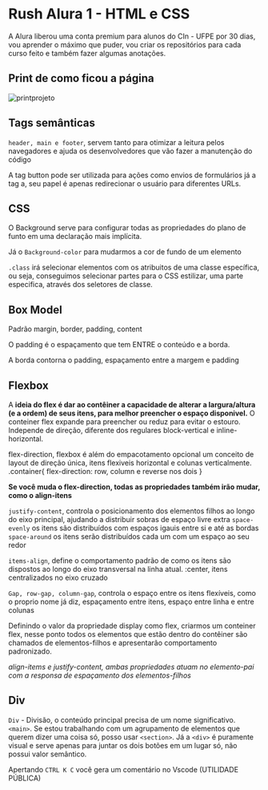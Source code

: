 # Rush Alura 1 - HTML e CSS
A Alura liberou uma conta premium para alunos do CIn - UFPE por 30 dias, vou aprender o máximo que puder, vou criar os repositórios para cada curso feito e também fazer algumas anotações. 

## Print de como ficou a página
![printprojeto](https://github.com/GuiCPessoa/RushAlura1_HTML_CSS/assets/93964438/97bb60fa-6a62-4a0f-adb2-ca1ade80c3d5)



## Tags semânticas
`header, main e footer`, servem tanto para otimizar a leitura pelos navegadores e ajuda os desenvolvedores que vão fazer a manutenção do código

A tag button pode ser utilizada para ações como envios de formulários já a tag a, seu papel é apenas redirecionar o usuário para diferentes URLs.

## CSS
O Background serve para configurar todas as propriedades do plano de funto em uma declaração mais implícita.

Já o `Background-color` para mudarmos a cor de fundo de um elemento

`.class` irá selecionar elementos com os atribuitos de uma classe específica, ou seja, conseguimos selecionar partes para o CSS estilizar, uma parte especifica, através dos seletores de classe.

## Box Model
Padrão margin, border, padding, content

O padding é o espaçamento que tem ENTRE o conteúdo e a borda.

A borda contorna o padding, espaçamento entre a margem e padding

## Flexbox

A **ideia do flex é dar ao contêiner a capacidade de alterar a largura/altura (e a ordem) de seus itens, para melhor preencher o espaço disponivel.** O conteiner flex expande para preencher ou reduz para evitar o estouro. Independe de direção, diferente dos regulares block-vertical e inline-horizontal.

flex-direction, flexbox é além do empacotamento opcional um conceito de layout de direção única, itens flexiveis horizontal e colunas verticalmente.
.container{
    flex-direction: row, column e reverse nos dois
}

**Se você muda o flex-direction, todas as propriedades também irão mudar, como o align-itens**


`justify-content`, controla o posicionamento dos elementos filhos ao longo do eixo principal, ajudando a distribuir sobras de espaço livre extra
`space-evenly` os itens são distribuídos com espaços igauis entre si e até as bordas
`space-around` os itens serão distribuídos cada um com um espaço ao seu redor

`items-align`, define o comportamento padrão de como os itens são dispostos ao longo do eixo transversal na linha atual.  :center, itens centralizados no eixo cruzado

`Gap, row-gap, column-gap`, controla o espaço entre os itens flexíveis, como o proprio nome já diz, espaçamento entre itens, espaço entre linha e entre colunas


Definindo o valor da propriedade display como flex, criarmos um conteiner flex, nesse ponto todos os elementos que estão dentro do contêiner são chamados de elementos-filhos e apresentarão comportamento padronizado.

*align-items e justify-content, ambas propriedades atuam no elemento-pai com a responsa de espaçamento dos elementos-filhos*



## Div
`Div` - Divisão, o conteúdo principal precisa de um nome significativo. `<main>`. Se estou trabalhando com um agrupamento de elementos que querem dizer uma coisa só, posso usar `<section>`. Já a `<div>` é puramente visual e serve apenas para juntar os dois botões em um lugar só, não possui valor semântico.


Apertando `CTRL K C` você gera um comentário no Vscode (UTILIDADE PÚBLICA)

